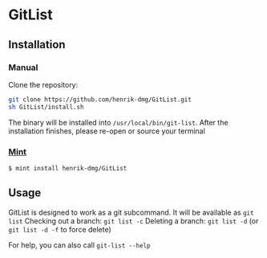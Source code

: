 # GitList

## Installation
### Manual
Clone the repository:
```bash
git clone https://github.com/henrik-dmg/GitList.git
sh GitList/install.sh
```
The binary will be installed into `/usr/local/bin/git-list`. After the installation finishes, please re-open or source your terminal
### [Mint](https://github.com/yonaskolb/mint)
```
$ mint install henrik-dmg/GitList
```

## Usage
GitList is designed to work as a git subcommand. It will be available as `git list`
Checking out a branch: `git list -c`
Deleting a branch: `git list -d` (or `git list -d -f` to force delete)

For help, you can also call `git-list --help`
